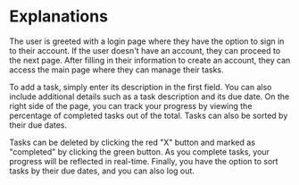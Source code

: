 # Explanations
The user is greeted with a login page where they have the option to sign in to their account. If the user doesn't have an account, they can proceed to the next page. After filling in their information to create an account, they can access the main page where they can manage their tasks.

To add a task, simply enter its description in the first field. You can also include additional details such as a task description and its due date. On the right side of the page, you can track your progress by viewing the percentage of completed tasks out of the total. Tasks can also be sorted by their due dates.

Tasks can be deleted by clicking the red "X" button and marked as "completed" by clicking the green button. As you complete tasks, your progress will be reflected in real-time. Finally, you have the option to sort tasks by their due dates, and you can also log out.
